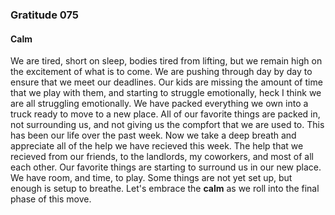 ### Gratitude 075


#### Calm

We are tired, short on sleep, bodies tired from lifting, but we remain high on the excitement of what is to come.  We are pushing through day by day to ensure that we meet our deadlines.  Our kids are missing the amount of time that we play with them, and starting to struggle emotionally, heck I think we are all struggling emotionally.  We have packed everything we own into a truck ready to move to a new place.  All of our favorite things are packed in, not surrounding us, and not giving us the compfort that we are used to.  This has been our life over the past week.  Now we take a deep breath and appreciate all of the help we have recieved this week.  The help that we recieved from our friends, to the landlords, my coworkers, and most of all each other.  Our favorite things are starting to surround us in our new place.  We have room, and time, to play.  Some things are not yet set up, but enough is setup to breathe.  Let's embrace the **calm** as we roll into the final phase of this move.

